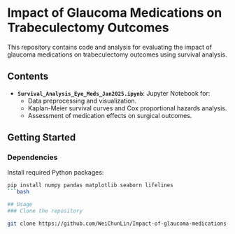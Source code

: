 # Impact of Glaucoma Medications on Trabeculectomy Outcomes

This repository contains code and analysis for evaluating the impact of glaucoma medications on trabeculectomy outcomes using survival analysis.

## Contents
- **`Survival_Analysis_Eye_Meds_Jan2025.ipynb`**: Jupyter Notebook for:
  - Data preprocessing and visualization.
  - Kaplan-Meier survival curves and Cox proportional hazards analysis.
  - Assessment of medication effects on surgical outcomes.

## Getting Started
### Dependencies
Install required Python packages:
```bash
pip install numpy pandas matplotlib seaborn lifelines
```bash

## Usage
### Clone the repository

git clone https://github.com/WeiChunLin/Impact-of-glaucoma-medications-for-trab-outcome.git

